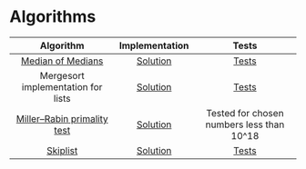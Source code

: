 # Algorithms
| Algorithm        | Implementation           | Tests  |
|:-------------:|:-------------:|:-----:|
| [Median of Medians](https://en.wikipedia.org/wiki/Median_of_medians)      | [Solution](https://github.com/maciektr/Algorithms/blob/master/MedianOfMedians/solution.cpp) | [Tests](https://github.com/maciektr/Algorithms/blob/master/MedianOfMedians/tests.py) |
| Mergesort implementation for lists | [Solution](https://github.com/maciektr/Algorithms/blob/master/MergeSortLists/solution.cpp) | [Tests](https://github.com/maciektr/Algorithms/blob/master/MergeSortLists/tests.py) |
| [Miller–Rabin primality test](https://en.wikipedia.org/wiki/Miller%E2%80%93Rabin_primality_test) | [Solution](https://github.com/maciektr/Algorithms/blob/master/MillerRabinTest/solution.cpp) | Tested for chosen numbers less than 10^18 |
| [Skiplist](https://en.wikipedia.org/wiki/Skip_list) | [Solution](https://github.com/maciektr/Algorithms/blob/master/Skiplist/solution.cpp) | [Tests](https://github.com/maciektr/Algorithms/blob/master/Skiplist/tests.py)
